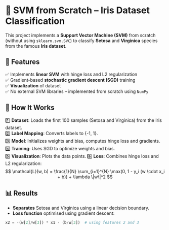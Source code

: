 # 🌸 SVM from Scratch – Iris Dataset Classification

This project implements a **Support Vector Machine (SVM)** from scratch (without using `sklearn.svm.SVC`) to classify **Setosa** and **Virginica** species from the famous **Iris dataset**.

## 📝 Features
✅ Implements **linear SVM** with hinge loss and L2 regularization  
✅ Gradient-based **stochastic gradient descent (SGD)** training  
✅ **Visualization** of dataset  
✅ No external SVM libraries – implemented from scratch using `NumPy`  

## 🚀 How It Works
1️⃣ **Dataset**: Loads the first 100 samples (Setosa and Virginica) from the Iris dataset.  
2️⃣ **Label Mapping**: Converts labels to \{-1, 1\}.  
3️⃣ **Model**: Initializes weights and bias, computes hinge loss and gradients.  
4️⃣ **Training**: Uses SGD to optimize weights and bias.  
5️⃣ **Visualization**: Plots the data points.
6️⃣ **Loss**: Combines hinge loss and L2 regularization:
$$
\mathcal{L}(w, b) = \frac{1}{N} \sum_{i=1}^{N} \max(0, 1 - y_i (w \cdot x_i + b)) + \lambda \|w\|^2
$$

## 📊 Results
- **Separates** Setosa and Virginica using a linear decision boundary.
- **Loss function** optimised using gradient descent:
```python
x2 = -(w[2]/w[3]) * x1 - (b/w[3])  # using features 2 and 3
